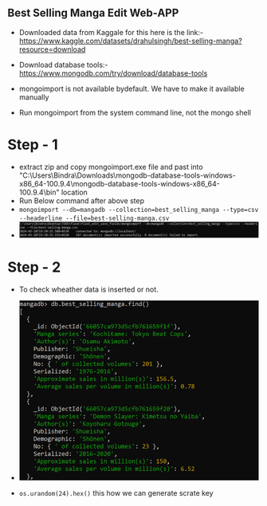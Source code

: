 Best Selling Manga Edit Web-APP
-------------------------------

- Downloaded data from Kaggale for this here is the link:- https://www.kaggle.com/datasets/drahulsingh/best-selling-manga?resource=download

- Download database tools:- https://www.mongodb.com/try/download/database-tools
- mongoimport is not available bydefault. We have to make it available manually
- Run mongoimport from the system command line, not the mongo shell
# Step - 1
- extract zip and copy mongoimport.exe file and past into "C:\Users\Bindra\Downloads\mongodb-database-tools-windows-x86_64-100.9.4\mongodb-database-tools-windows-x86_64-100.9.4\bin" location
- Run Below command after above step
- `mongoimport --db=mangadb --collection=best_selling_manga --type=csv --headerline --file=best-selling-manga.csv`
- ![alt text](1.PNG)

# Step - 2
- To check wheather data is inserted or not.
- ![alt text](2.PNG)

- `os.urandom(24).hex()` this how we can generate scrate key


